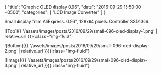 {
  "title": "Graphic OLED display 0.96",
  "date": "2016-09-29 15:50:00 +0500",
  "categories": [ "LCD Image Converter" ]
}

Small display from AliExpress.
0.96", 128x64 pixels. Controller SSD1306.
<!-- more -->

![Top]({{ '/assets/images/posts/2016/09/29/small-096-oled-display-1.png' | relative_url }}){:class="img-fluid"}

![Bottom]({{ '/assets/images/posts/2016/09/29/small-096-oled-display-2.png' | relative_url }}){:class="img-fluid"}

![Image]({{ '/assets/images/posts/2016/09/29/small-096-oled-display-3.png' | relative_url }}){:class="img-fluid"}
